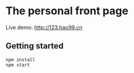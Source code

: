 # The personal front page

Live demo: http://123.hao99.cn

## Getting started

```shell
npm install
npm start
```
